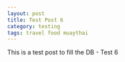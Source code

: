 ```yaml
---
layout: post
title: Test Post 6
category: testing
tags: travel food muaythai
---
```


This is a test post to fill the DB - Test 6